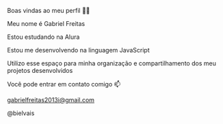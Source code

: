 Boas vindas ao meu perfil 💙💙

Meu nome é Gabriel Freitas 

Estou estudando na Alura

Estou me desenvolvendo na linguagem JavaScript

Utilizo esse espaço para minha organização e compartilhamento dos meu projetos desenvolvidos

Você pode entrar em contato comigo 📫


gabrielfreitas2013i@gmail.com

@bielvais


